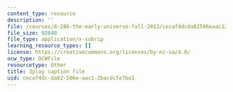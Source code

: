 ```yaml
---
content_type: resource
description: ''
file: /courses/8-286-the-early-universe-fall-2013/cecaf4dcda82506eaac12bacdcfe7ba1_ARuzDX55Xnk.vtt
file_size: 92840
file_type: application/x-subrip
learning_resource_types: []
license: https://creativecommons.org/licenses/by-nc-sa/4.0/
ocw_type: OCWFile
resourcetype: Other
title: 3play caption file
uid: cecaf4dc-da82-506e-aac1-2bacdcfe7ba1
---
```

